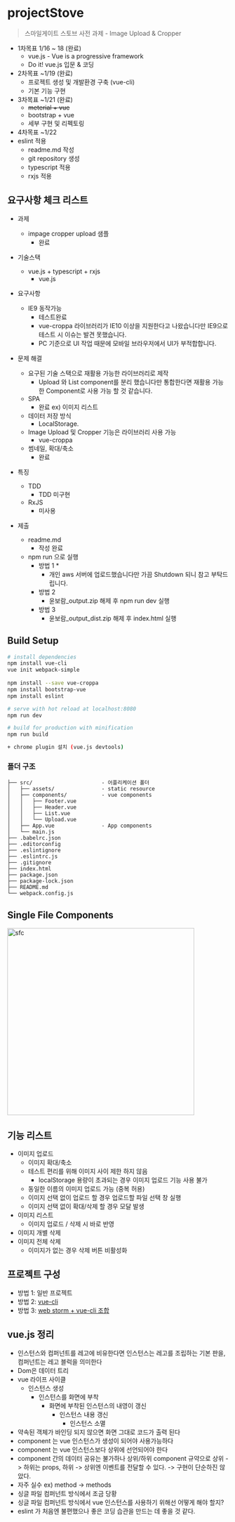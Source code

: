 # projectStove

> 스마일게이트 스토브 사전 과제  - Image Upload & Cropper

* 1차목표 1/16 ~ 18 (완료)
  * vue.js -  Vue is a progressive framework 
  * Do it! vue.js 입문 & 코딩 
* 2차목표 ~1/19 (완료)
  * 프로젝트 생성 및 개발환경 구축 (vue-cli)
  * 기본 기능 구현 
* 3차목표 ~1/21 (완료)
  * ~~meterial + vue~~
  * bootstrap + vue
  * 세부 구현 및 리펙토링
* 4차목표 ~1/22 
* eslint 적용
  * readme.md 작성
  * git repository 생성
  * typescript 적용
  * rxjs 적용

## 요구사항 체크 리스트

* 과제 
  * impage cropper upload 샘플
    * 완료
    
* 기술스택
  * vue.js + typescript + rxjs
    * vue.js 
* 요구사항
  * IE9 동작가능
    * 테스트완료
    * vue-croppa 라이브러리가 IE10 이상을 지원한다고 나왔습니다만 IE9으로 테스트 시 이슈는 발견 못했습니다.
    * PC 기준으로 UI 작업 때문에 모바일 브라우저에서 UI가 부적합합니다. 
* 문제 해결
  * 요구된 기술 스택으로 재활용 가능한 라이브러리로 제작
    * Upload 와 List component를 분리 했습니다만 통합한다면 재활용 가능한 Component로 사용 가능 할 것 같습니다.
  * SPA
    * 완료 ex) 이미지 리스트 
  * 데이터 저장 방식
    * LocalStorage.
  * Image Upload 및 Cropper 기능은 라이브러리 사용 가능
    * vue-croppa
  * 썸네일, 확대/축소
    * 완료   
* 특징
  * TDD
    * TDD 미구현
  * RxJS
    * 미사용
* 제출 
  * readme.md
    * 작성 완료
  * npm run 으로 실행
    * 방법 1
      *  
      * 개인 aws 서버에 업로드했습니다만 가끔 Shutdown 되니 참고 부탁드립니다.
    * 방법 2
      * 윤보람_output.zip 해제 후 npm run dev 실행
    * 방법 3
      * 윤보람_output_dist.zip 해제 후 index.html 실행  
  
## Build Setup

``` bash
# install dependencies
npm install vue-cli
vue init webpack-simple
 
npm install --save vue-croppa
npm install bootstrap-vue
npm install eslint

# serve with hot reload at localhost:8080
npm run dev

# build for production with minification
npm run build

+ chrome plugin 설치 (vue.js devtools)
```
### 폴더 구조
```
├── src/                      - 어플리케이션 폴더
│   ├── assets/               - static resource
│   ├── components/           - vue components
│   │   ├── Footer.vue        
│   │   ├── Header.vue        
│   │   ├── List.vue       
│   │   └── Upload.vue
│   ├── App.vue               - App components
│   └── main.js               
├── .babelrc.json
├── .editorconfig
├── .eslintignore
├── .eslintrc.js             
├── .gitignore                
├── index.html                
├── package.json              
├── package-lock.json         
├── README.md                 
└── webpack.config.js         
```

## Single File Components

<img width="426" alt="sfc" src="https://user-images.githubusercontent.com/2027097/51512086-766ee080-1e47-11e9-8af5-761068b06fb4.png">


## 기능 리스트
* 이미지 업로드
  * 이미지 확대/축소 
  * 테스트 편리를 위해 이미지 사이 제한 하지 않음
    * localStorage 용량이 초과되는 경우 이미지 업로드 기능 사용 불가 
  * 동일한 이름의 이미지 업로드 가능 (중복 허용)
  * 이미지 선택 없이 업로드 할 경우 업로드할 파일 선택 창 실행
  * 이미지 선택 없이 확대/삭제 할 경우 모달 발생
* 이미지 리스트
  * 이미지 업로드 / 삭제 시 바로 반영 
* 이미지 개별 삭제
* 이미지 전체 삭제
  * 이미지가 없는 경우 삭제 버튼 비활성화

## 프로젝트 구성 
* 방법 1: 일반 프로젝트
* 방법 2: [vue-cli](https://medium.com/witinweb/vue-cli-%EB%A1%9C-vue-js-%EC%8B%9C%EC%9E%91%ED%95%98%EA%B8%B0-browserify-webpack-22582202cd52)
* 방법 3: [web storm + vue-cli 조합](http://antop.tistory.com/186)

## vue.js 정리
 - 인스턴스와 컴퍼넌트를 레고에 비유한다면 인스턴스는 레고를 조립하는 기본 판을, 컴퍼넌트는 레고 블럭을 의미한다
 - Dom은 데이터 트리
 - vue 라이프 사이클 
   - 인스턴스 생성
     - 인스턴스를 화면에 부착
        - 화면에 부착된 인스턴스의 내영이 갱신
          - 인스턴스 내용 갱신
            - 인스턴스 소멸
 - 약속된 객체가 바인딩 되지 않으면 화면 그대로 코드가 출력 된다
 - component 는 vue 인스턴스가 생성이 되어야 사용가능하다
 - component 는 vue 인스턴스보다 상위에 선언되어야 한다
 - component 간의 데이터 공유는 불가하나 상위/하위 component 규약으로 상위 -> 하위는 props, 하위 -> 상위엔 이벤트를 전달할 수 있다. -> 구현이 단순하진 않았다.
 - 자주 실수 ex) method -> methods
 - 싱글 파일 컴퍼넌트 방식에서 조금 당황
 - 싱글 파일 컴퍼넌트 방식에서 vue 인스턴스를 사용하기 위해선 어떻게 해야 할지? 
 - eslint 가 처음엔 불편했으나 좋은 코딩 습관을 만드는 데 좋을 것 같다.
